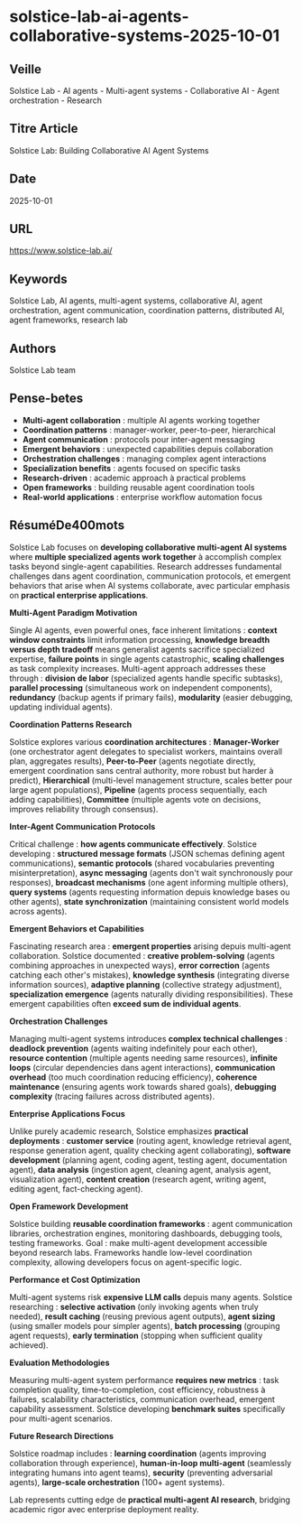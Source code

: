 # solstice-lab-ai-agents-collaborative-systems-2025-10-01

## Veille
Solstice Lab - AI agents - Multi-agent systems - Collaborative AI - Agent orchestration - Research

## Titre Article
Solstice Lab: Building Collaborative AI Agent Systems

## Date
2025-10-01

## URL
https://www.solstice-lab.ai/

## Keywords
Solstice Lab, AI agents, multi-agent systems, collaborative AI, agent orchestration, agent communication, coordination patterns, distributed AI, agent frameworks, research lab

## Authors
Solstice Lab team

## Pense-betes
- **Multi-agent collaboration** : multiple AI agents working together
- **Coordination patterns** : manager-worker, peer-to-peer, hierarchical
- **Agent communication** : protocols pour inter-agent messaging
- **Emergent behaviors** : unexpected capabilities depuis collaboration
- **Orchestration challenges** : managing complex agent interactions
- **Specialization benefits** : agents focused on specific tasks
- **Research-driven** : academic approach à practical problems
- **Open frameworks** : building reusable agent coordination tools
- **Real-world applications** : enterprise workflow automation focus

## RésuméDe400mots

Solstice Lab focuses on **developing collaborative multi-agent AI systems** where **multiple specialized agents work together** à accomplish complex tasks beyond single-agent capabilities. Research addresses fundamental challenges dans agent coordination, communication protocols, et emergent behaviors that arise when AI systems collaborate, avec particular emphasis on **practical enterprise applications**.

**Multi-Agent Paradigm Motivation**

Single AI agents, even powerful ones, face inherent limitations : **context window constraints** limit information processing, **knowledge breadth versus depth tradeoff** means generalist agents sacrifice specialized expertise, **failure points** in single agents catastrophic, **scaling challenges** as task complexity increases. Multi-agent approach addresses these through : **division de labor** (specialized agents handle specific subtasks), **parallel processing** (simultaneous work on independent components), **redundancy** (backup agents if primary fails), **modularity** (easier debugging, updating individual agents).

**Coordination Patterns Research**

Solstice explores various **coordination architectures** : **Manager-Worker** (one orchestrator agent delegates to specialist workers, maintains overall plan, aggregates results), **Peer-to-Peer** (agents negotiate directly, emergent coordination sans central authority, more robust but harder à predict), **Hierarchical** (multi-level management structure, scales better pour large agent populations), **Pipeline** (agents process sequentially, each adding capabilities), **Committee** (multiple agents vote on decisions, improves reliability through consensus).

**Inter-Agent Communication Protocols**

Critical challenge : **how agents communicate effectively**. Solstice developing : **structured message formats** (JSON schemas defining agent communications), **semantic protocols** (shared vocabularies preventing misinterpretation), **async messaging** (agents don't wait synchronously pour responses), **broadcast mechanisms** (one agent informing multiple others), **query systems** (agents requesting information depuis knowledge bases ou other agents), **state synchronization** (maintaining consistent world models across agents).

**Emergent Behaviors et Capabilities**

Fascinating research area : **emergent properties** arising depuis multi-agent collaboration. Solstice documented : **creative problem-solving** (agents combining approaches in unexpected ways), **error correction** (agents catching each other's mistakes), **knowledge synthesis** (integrating diverse information sources), **adaptive planning** (collective strategy adjustment), **specialization emergence** (agents naturally dividing responsibilities). These emergent capabilities often **exceed sum de individual agents**.

**Orchestration Challenges**

Managing multi-agent systems introduces **complex technical challenges** : **deadlock prevention** (agents waiting indefinitely pour each other), **resource contention** (multiple agents needing same resources), **infinite loops** (circular dependencies dans agent interactions), **communication overhead** (too much coordination reducing efficiency), **coherence maintenance** (ensuring agents work towards shared goals), **debugging complexity** (tracing failures across distributed agents).

**Enterprise Applications Focus**

Unlike purely academic research, Solstice emphasizes **practical deployments** : **customer service** (routing agent, knowledge retrieval agent, response generation agent, quality checking agent collaborating), **software development** (planning agent, coding agent, testing agent, documentation agent), **data analysis** (ingestion agent, cleaning agent, analysis agent, visualization agent), **content creation** (research agent, writing agent, editing agent, fact-checking agent).

**Open Framework Development**

Solstice building **reusable coordination frameworks** : agent communication libraries, orchestration engines, monitoring dashboards, debugging tools, testing frameworks. Goal : make multi-agent development accessible beyond research labs. Frameworks handle low-level coordination complexity, allowing developers focus on agent-specific logic.

**Performance et Cost Optimization**

Multi-agent systems risk **expensive LLM calls** depuis many agents. Solstice researching : **selective activation** (only invoking agents when truly needed), **result caching** (reusing previous agent outputs), **agent sizing** (using smaller models pour simpler agents), **batch processing** (grouping agent requests), **early termination** (stopping when sufficient quality achieved).

**Evaluation Methodologies**

Measuring multi-agent system performance **requires new metrics** : task completion quality, time-to-completion, cost efficiency, robustness à failures, scalability characteristics, communication overhead, emergent capability assessment. Solstice developing **benchmark suites** specifically pour multi-agent scenarios.

**Future Research Directions**

Solstice roadmap includes : **learning coordination** (agents improving collaboration through experience), **human-in-loop multi-agent** (seamlessly integrating humans into agent teams), **security** (preventing adversarial agents), **large-scale orchestration** (100+ agent systems).

Lab represents cutting edge de **practical multi-agent AI research**, bridging academic rigor avec enterprise deployment reality.

